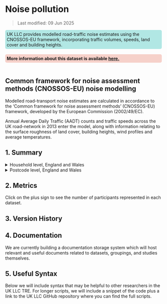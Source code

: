 # Noise pollution

>Last modified: 09 Jun 2025

<div style="background-color: rgba(0, 178, 169, 0.3); padding: 5px; border-radius: 5px;"><strong> </strong>UK LLC provides modelled road-traffic noise estimates using the CNOSSOS-EU framework, incorporating traffic volumes, speeds, land cover and building heights.</div>  
<br>

<div style="background-color: rgba(229, 106, 84, 0.3); padding: 5px; border-radius: 5px;"><strong>More information about this dataset is available <a href="Understanding_noise_pollution.html" target="_blank">here.</a></strong></div>  
<br>

## Common framework for noise assessment methods (CNOSSOS-EU) noise modelling

Modelled road-transport noise estimates are calculated in accordance to the ‘Common framework for noise assessment methods’ (CNOSSOS-EU) framework, developed by the European Commission (2002/49/EC). 

Annual Average Daily Traffic (AADT) counts and traffic speeds across the UK road-network in 2013 enter the model, along with information relating to the surface roughness of land cover, building heights, wind profiles and average temperatures.  

## 1. Summary 

<details>
  <summary>Household level, England and Wales</summary>

| **Dataset Descriptor**             | **Dataset-specific Information**                                                                                                                                                           |
|-----------------------------------|---------------------------------------------------------------------------------------------------------------------------------------------------------------------------------------------|
| Name of dataset in TRE            | noise_england_wales_hh                                                                                                                                                            |
| Citation (APA)                    | Gulliver, J., Morley, D., Vienneau, D., Fabbri, F., Bell, M., Goodman, P., ... & Fecht, D. (2015). Development of an open-source road traffic noise model for exposure assessment. Environmental Modelling & Software, 74, 183-193. |
| Download citation                 | https://doi.org/10.1016/j.envsoft.2014.12.022109304                                                                                                |
| Owner                             | University of Leicester                                                                                                                                                                     |
| Temporal coverage                 | 2013                                                                                                                                                                                   |
| Geographical coverage             | England and Wales                                                                                                                                                                           |
| Key link                          | https://www.researchgate.net/publication/280894153_Common_noise_assessment_methods_in_Europe_CNOSSOS-EU                                                                                                |
| Keywords                          | Noise, Pollution, Road, Transport                                                                                                                                                          |
| Participant count                 |                                                                                                                                                                                             |
| Number of variables               |                                                                                                                                                                                             |
| Number of observations            |                                                                                                                                                                                             |
| Latest extract date               |                                                                                                                                                                                             |
| Specific restrictions to data use |                                                                                                                                                                                             |
| Build a data request              |                                                                                                                                                                                             |
| Version                           | 
1                                                                                                                                                                                           | 

**Variables:**
| **Variable Group** | **Variable** | **Description** | **Source** | **Date range of data** |
|--------------------|--------------|------------------|------------|-------------------------|
|                    |              |                  |            |                         |
|                    |              |                  |            |                         |
|                    |              |                  |            |                         |
|                    |              |                  |            |                         |
|                    |              |                  |            |                         |

</details>


<details>
  <summary>Postcode level, England and Wales</summary>

| **Dataset Descriptor**             | **Dataset-specific Information**                                                                                                                                                           |
|-----------------------------------|---------------------------------------------------------------------------------------------------------------------------------------------------------------------------------------------|
| Name of dataset in TRE            | noise_england_wales_pc                                                                                                                                                            |
| Citation (APA)                    | Gulliver, J., Morley, D., Vienneau, D., Fabbri, F., Bell, M., Goodman, P., ... & Fecht, D. (2015). Development of an open-source road traffic noise model for exposure assessment. Environmental Modelling & Software, 74, 183-193. |
| Download citation                 | https://doi.org/10.1016/j.envsoft.2014.12.022109304                                                                                                |
| Owner                             | University of Leicester                                                                                                                                                                     |
| Temporal coverage                 | 2013                                                                                                                                                                                   |
| Geographical coverage             | England and Wales                                                                                                                                                                           |
| Key link                          | https://www.researchgate.net/publication/280894153_Common_noise_assessment_methods_in_Europe_CNOSSOS-EU                                                                                                |
| Keywords                          | Noise, Pollution, Road, Transport                                                                                                                                                          |
| Participant count                 |                                                                                                                                                                                             |
| Number of variables               |                                                                                                                                                                                             |
| Number of observations            |                                                                                                                                                                                             |
| Latest extract date               |                                                                                                                                                                                             |
| Specific restrictions to data use |                                                                                                                                                                                             |
| Build a data request              |                                                                                                                                                                                             |
| Version                           | 
1                                                                                                                                                                                           | 

**Variables:**
| **Variable Group** | **Variable** | **Description** | **Source** | **Date range of data** |
|--------------------|--------------|------------------|------------|-------------------------|
|                    |              |                  |            |                         |
|                    |              |                  |            |                         |
|                    |              |                  |            |                         |
|                    |              |                  |            |                         |
|                    |              |                  |            |                         |

</details>

## 2. Metrics 

Click on the plus sign to see the number of participants represented in each dataset. 

## 3. Version History 

## 4. Documentation 

We are currently building a documentation storage system which will host relevant and useful documents related to datasets, groupings, and studies themselves. 

## 5. Useful Syntax 

Below we will include syntax that may be helpful to other researchers in the UK LLC TRE. For longer scripts, we will include a snippet of the code plus a link to the UK LLC GitHub repository where you can find the full scripts. 

 


